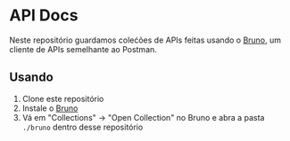 # API Docs

Neste repositório guardamos colećões de APIs feitas usando o [Bruno][bruno], um cliente de APIs semelhante ao Postman.

## Usando

1. Clone este repositório
2. Instale o [Bruno][bruno]
3. Vá em "Collections" -> "Open Collection" no Bruno e abra a pasta `./bruno` dentro desse repositório

[bruno]: https://www.usebruno.com/
